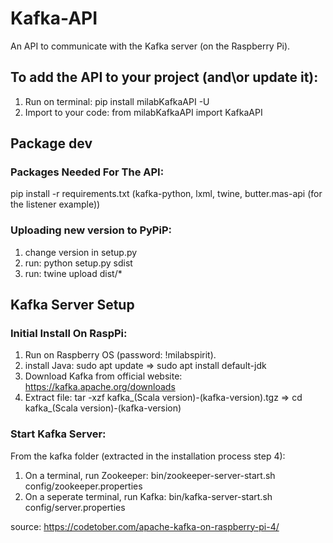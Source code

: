 # Kafka-API
An API to communicate with the Kafka server (on the Raspberry Pi).

## To add the API to your project (and\or update it):

1. Run on terminal: pip install milabKafkaAPI -U
2. Import to your code: from milabKafkaAPI import KafkaAPI

## Package dev

### Packages Needed For The API:
pip install -r requirements.txt (kafka-python, lxml, twine, butter.mas-api (for the listener example))

### Uploading new version to PyPiP:
1. change version in setup.py
2. run: python setup.py sdist
3. run: twine upload dist/*

## Kafka Server Setup

### Initial Install On RaspPi:
1. Run on Raspberry OS (password: !milabspirit).
2. install Java: sudo apt update => sudo apt install default-jdk
3. Download Kafka from official website: https://kafka.apache.org/downloads
4. Extract file: tar -xzf kafka_(Scala version)-(kafka-version).tgz => cd kafka_(Scala version)-(kafka-version)

### Start Kafka Server:
From the kafka folder (extracted in the installation process step 4):
1. On a terminal, run Zookeeper: bin/zookeeper-server-start.sh config/zookeeper.properties
2. On a seperate terminal, run Kafka: bin/kafka-server-start.sh config/server.properties

source: https://codetober.com/apache-kafka-on-raspberry-pi-4/